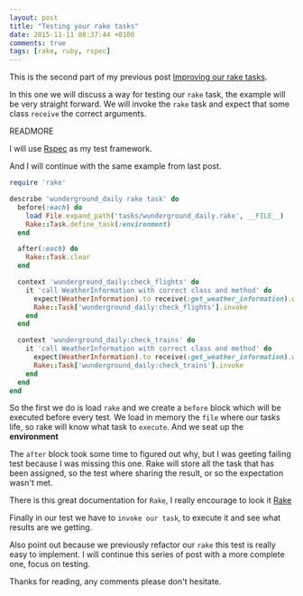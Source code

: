 ```yaml
---
layout: post
title: "Testing your rake tasks"
date: 2015-11-11 08:37:44 +0100
comments: true
tags: [rake, ruby, rspec]
---
```


This is the second part of my previous post [Improving our rake tasks](http://gustavocaso.github.io/2015/11/improving-our-rake-tasks/).

In this one we will discuss a way for testing our `rake` task, the example will be very straight forward.
We will invoke the `rake` task and expect that some class `receive` the correct arguments.

READMORE

I will use [Rspec](http://rspec.info/) as my test framework.

And I will continue with the same example from last post.


```ruby
require 'rake'

describe 'wunderground_daily rake task' do
  before(:each) do
    load File.expand_path('tasks/wunderground_daily.rake', __FILE__)
    Rake::Task.define_task(:environment)
  end

  after(:each) do
    Rake::Task.clear
  end

  context 'wunderground_daily:check_flights' do
    it 'call WeatherInformation with correct class and method' do
      expect(WeatherInformation).to receive(:get_weather_information).with(Pathify::Flight, :airport_destination)
      Rake::Task['wunderground_daily:check_flights'].invoke
    end
  end

  context 'wunderground_daily:check_trains' do
    it 'call WeatherInformation with correct class and method' do
      expect(WeatherInformation).to receive(:get_weather_information).with(Pathify::TrainReservation, :station_destination)
      Rake::Task['wunderground_daily:check_trains'].invoke
    end
  end
end
```

So the first we do is load `rake` and we create a `before` block which will be executed before every test.
We load in memory the `file` where our tasks life, so rake will know what task to `execute`. And we seat up the **environment**

The `after` block took some time to figured out why, but I was geeting failing test because I was missing this one. Rake will store all the task that has been assigned, so the test where sharing the result, or so the expectation wasn't met.

There is this great documentation for `Rake`, I really encourage to look it [Rake](http://ruby-doc.org/stdlib-1.9.3/libdoc/rake/rdoc/index.html)

Finally in our test we have to `invoke our task`, to execute it and see what results are we getting.

Also point out because we previously refactor our `rake` this test is really easy to implement.
I will continue this series of post with a more complete one, focus on testing.

Thanks for reading, any comments please don't hesitate.


